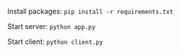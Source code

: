 Install packages:
`
pip install -r requirements.txt
`

Start server:
`
python app.py
`

Start client:
`
python client.py
`

